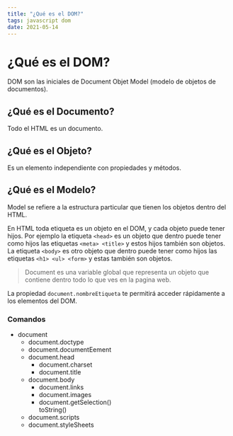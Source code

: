 ```yaml
---
title: "¿Qué es el DOM?"
tags: javascript dom
date: 2021-05-14
---
```


# ¿Qué es el DOM?
DOM son las iniciales de Document Objet Model (modelo de objetos de documentos).

## ¿Qué es el Documento?
Todo el HTML es un documento.

## ¿Qué es el Objeto?
Es un elemento independiente con propiedades y métodos.

## ¿Qué es el Modelo?
Model se refiere a la estructura particular que tienen los objetos dentro del HTML.

En HTML toda etiqueta es un objeto en el DOM, y cada objeto puede tener hijos. Por ejemplo la etiqueta `<head>` es un objeto que dentro puede tener como hijos las etiquetas `<meta> <title>` y estos hijos también son objetos. La etiqueta `<body>` es otro objeto que dentro puede tener como hijos las etiquetas `<h1> <ul> <form>` y estas también son objetos.

> Document es una variable global que representa un objeto que contiene dentro todo lo que ves en la pagina web.

La propiedad `document.nombreEtiqueta` te permitirá acceder rápidamente a los elementos del DOM.

### Comandos
-   document
    -   document.doctype
    -   document.documentEement
    -   document.head
        -   document.charset
        -   document.title
    -   document.body
        -   document.links
        -   document.images
        -   document.getSelection()  
            toString()
    -   document.scripts
    -   document.styleSheets